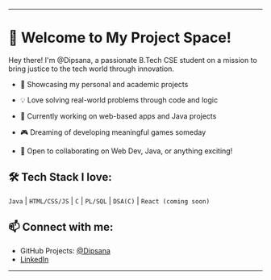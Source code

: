 
---

# 🚀 Welcome to My Project Space!

Hey there! I'm @Dipsana, a passionate B.Tech CSE student on a mission to bring justice to the tech world through innovation.

- 🔨 Showcasing my personal and academic projects

- 💡 Love solving real-world problems through code and logic

- 🌱 Currently working on web-based apps and Java projects

- 🎮 Dreaming of developing meaningful games someday

- 🤝 Open to collaborating on Web Dev, Java, or anything exciting!


## 🛠️ Tech Stack I love:
`Java` | `HTML/CSS/JS` | `C` | `PL/SQL` | `DSA(C)` | `React (coming soon)`  

## 📫 Connect with me:

 - GitHub Projects: [@Dipsana](https://github.com/DipsanaRoy)
- [LinkedIn](https://www.linkedin.com/in/dipsana)

---

<!---
Dipsana/Dipsana is a ✨ special ✨ repository because its `README.md` (this file) appears on your GitHub profile.
You can click the Preview link to take a look at your changes.
--->
